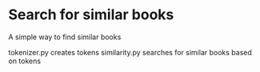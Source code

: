 # Search for similar books

A simple way to find similar books

tokenizer.py creates tokens
similarity.py searches for similar books based on tokens

